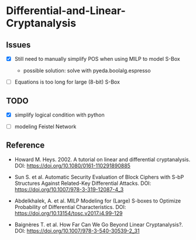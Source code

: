 # Differential-and-Linear-Cryptanalysis

## Issues

- [x] Still need to manually simplify POS when using MILP to model S-Box
    - possible solution: solve with pyeda.boolalg.espresso

- [ ] Equations is too long for large (8-bit) S-Box

## TODO

- [x] simplify logical condition with python

- [ ] modeling Feistel Network


## Reference

- Howard M. Heys. 2002. A tutorial on linear and differential cryptanalysis. DOI: https://doi.org/10.1080/0161-110291890885

- Sun S. et al. Automatic Security Evaluation of Block Ciphers with S-bP Structures Against Related-Key Differential Attacks. DOI: https://doi.org/10.1007/978-3-319-12087-4_3

- Abdelkhalek, A. et al. MILP Modeling for (Large) S-boxes to Optimize Probability of Differential Characteristics. DOI: https://doi.org/10.13154/tosc.v2017.i4.99-129

- Baignères T. et al. How Far Can We Go Beyond Linear Cryptanalysis?. DOI: https://doi.org/10.1007/978-3-540-30539-2_31
